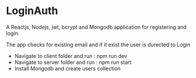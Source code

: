 # LoginAuth

A Reactjs, Nodejs, jwt, bcrypt and Mongodb application for registering and login.

The app checks for existing email and if it exist the user is durected to Login

- Navigate to client folder and run : npm run dev
- Navigate to server folder and run : npm run start
- Install Mongodb and create users collection